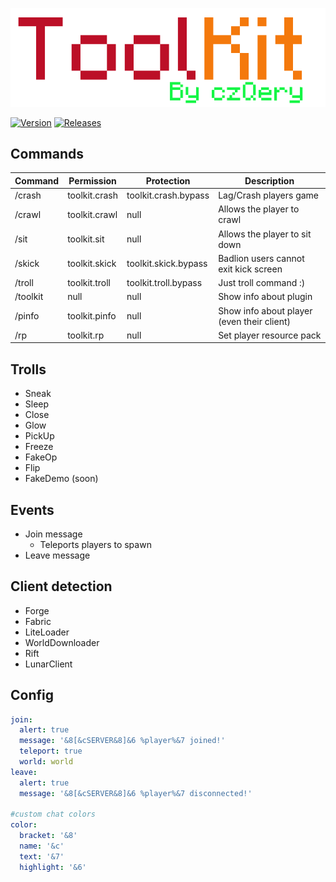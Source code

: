 <p align="center">
    <img src="https://github.com/czQery/ToolKit/blob/master/banner.png?raw=true">
</p>

[![Version](https://img.shields.io/badge/version-v2.3-informational.svg)](https://github.com/czQery/ToolKit/releases)
[![Releases](https://img.shields.io/badge/download-1.17-brightgreen.svg)](https://github.com/czQery/ToolKit/releases/latest/download/ToolKit.jar)

## Commands

| Command           | Permission            | Protection                | Description                                   |
| ----------------- | --------------------- | ------------------------- | --------------------------------------------- |
| /crash            | toolkit.crash         | toolkit.crash.bypass      | Lag/Crash players game                        |
| /crawl            | toolkit.crawl         | null                      | Allows the player to crawl                    |
| /sit              | toolkit.sit           | null                      | Allows the player to sit down                 |
| /skick            | toolkit.skick         | toolkit.skick.bypass      | Badlion users cannot exit kick screen         |
| /troll            | toolkit.troll         | toolkit.troll.bypass      | Just troll command :)                         |
| /toolkit          | null                  | null                      | Show info about plugin                        |
| /pinfo            | toolkit.pinfo         | null                      | Show info about player  (even their client)   |
| /rp               | toolkit.rp            | null                      | Set player resource pack                      |

## Trolls

- Sneak
- Sleep
- Close
- Glow
- PickUp
- Freeze
- FakeOp
- Flip
- FakeDemo (soon)

## Events

- Join message
    - Teleports players to spawn
- Leave message

## Client detection

- Forge
- Fabric
- LiteLoader
- WorldDownloader
- Rift
- LunarClient

## Config

```yml
join:
  alert: true
  message: '&8[&cSERVER&8]&6 %player%&7 joined!'
  teleport: true
  world: world
leave:
  alert: true
  message: '&8[&cSERVER&8]&6 %player%&7 disconnected!'

#custom chat colors
color:
  bracket: '&8'
  name: '&c'
  text: '&7'
  highlight: '&6'
```
